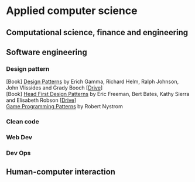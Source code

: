 
# Applied computer science



##	Computational science, finance and engineering



##	Software engineering

### Design pattern

[Book] [Design Patterns](https://www.amazon.com/Design-Patterns-Elements-Reusable-Object-Oriented/dp/0201633612) by Erich Gamma, Richard Helm, Ralph Johnson, John Vlissides and Grady Booch [[Drive](https://drive.google.com/drive/search?q=gamma%20Design%20Patterns)]  
[Book] [Head First Design Patterns](https://www.amazon.com/Head-First-Design-Patterns-Brain-Friendly/dp/0596007124) by Eric Freeman, Bert Bates, Kathy Sierra and Elisabeth Robson [[Drive](https://drive.google.com/drive/search?q=freeman%20Head%20First%20Design%20Patterns)]  
[Game Programming Patterns](http://gameprogrammingpatterns.com/contents.html) by Robert Nystrom

### Clean code

### Web Dev

### Dev Ops


##	Human-computer interaction


